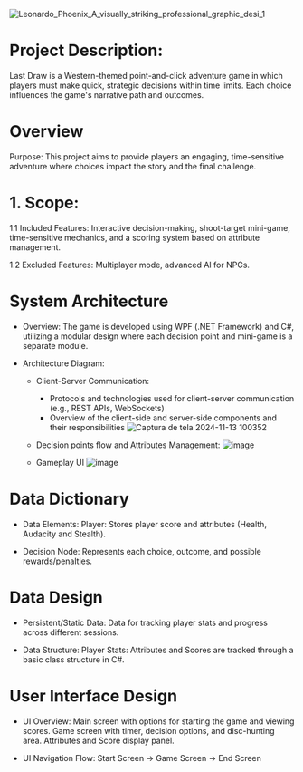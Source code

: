 
![Leonardo_Phoenix_A_visually_striking_professional_graphic_desi_1](https://github.com/user-attachments/assets/a89cd88a-21c8-413b-89a9-23123aeb01ba)



# Project Description:
Last Draw is a Western-themed point-and-click adventure game in which players must make quick, strategic decisions within time limits. Each choice influences the game's narrative path and outcomes.


# Overview
Purpose: 
  This project aims to provide players an engaging, time-sensitive adventure where choices impact the story and the final challenge.

# 1. Scope:
1.1 Included Features:
      Interactive decision-making, shoot-target mini-game, time-sensitive mechanics, and a scoring system based on attribute management.
    
1.2 Excluded Features:
      Multiplayer mode, advanced AI for NPCs.

# System Architecture
  - Overview: 
      The game is developed using WPF (.NET Framework) and C#, utilizing a modular design where each decision point and mini-game is a separate module.
    
  - Architecture Diagram:
    - Client-Server Communication:
      - Protocols and technologies used for client-server communication (e.g., REST APIs, WebSockets)
      - Overview of the client-side and server-side components and their responsibilities
        ![Captura de tela 2024-11-13 100352](https://github.com/user-attachments/assets/292efce6-2326-47a7-a19f-60f0ba8d7528)




    - Decision points flow and Attributes Management:
      ![image](https://github.com/user-attachments/assets/1b9d6219-0859-4bd1-9d2f-a30ae0570aa5)

    - Gameplay UI
      ![image](https://github.com/user-attachments/assets/9a9a62d1-b1d4-4aa6-9db3-5a5ef649fa47)



# Data Dictionary
   - Data Elements:
      Player:
        Stores player score and attributes (Health, Audacity and Stealth).
     
   - Decision Node:
         Represents each choice, outcome, and possible rewards/penalties.
     
# Data Design
  - Persistent/Static Data:
      Data for tracking player stats and progress across different sessions.
    
  - Data Structure:
      Player Stats:
        Attributes and Scores are tracked through a basic class structure in C#.

# User Interface Design
  - UI Overview:
      Main screen with options for starting the game and viewing scores.
      Game screen with timer, decision options, and disc-hunting area.
      Attributes and Score display panel.
    
  - UI Navigation Flow:
      Start Screen -> Game Screen -> End Screen
